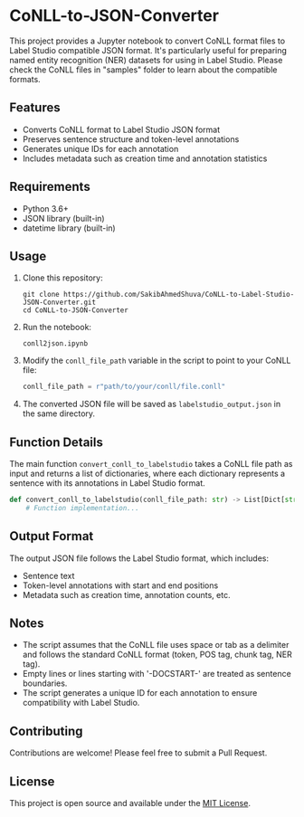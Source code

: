 # CoNLL-to-JSON-Converter

This project provides a Jupyter notebook to convert CoNLL format files to Label Studio compatible JSON format. It's particularly useful for preparing named entity recognition (NER) datasets for using in Label Studio. Please check the CoNLL files in "samples" folder to learn about the compatible formats.

## Features

- Converts CoNLL format to Label Studio JSON format
- Preserves sentence structure and token-level annotations
- Generates unique IDs for each annotation
- Includes metadata such as creation time and annotation statistics

## Requirements

- Python 3.6+
- JSON library (built-in)
- datetime library (built-in)

## Usage

1. Clone this repository:
   ```
   git clone https://github.com/SakibAhmedShuva/CoNLL-to-Label-Studio-JSON-Converter.git
   cd CoNLL-to-JSON-Converter
   ```

2. Run the notebook:
   ```
   conll2json.ipynb
   ```

2. Modify the `conll_file_path` variable in the script to point to your CoNLL file:
   ```python
   conll_file_path = r"path/to/your/conll/file.conll"
   ```
   
4. The converted JSON file will be saved as `labelstudio_output.json` in the same directory.

## Function Details

The main function `convert_conll_to_labelstudio` takes a CoNLL file path as input and returns a list of dictionaries, where each dictionary represents a sentence with its annotations in Label Studio format.

```python
def convert_conll_to_labelstudio(conll_file_path: str) -> List[Dict[str, Any]]:
    # Function implementation...
```

## Output Format

The output JSON file follows the Label Studio format, which includes:

- Sentence text
- Token-level annotations with start and end positions
- Metadata such as creation time, annotation counts, etc.

## Notes

- The script assumes that the CoNLL file uses space or tab as a delimiter and follows the standard CoNLL format (token, POS tag, chunk tag, NER tag).
- Empty lines or lines starting with '-DOCSTART-' are treated as sentence boundaries.
- The script generates a unique ID for each annotation to ensure compatibility with Label Studio.

## Contributing

Contributions are welcome! Please feel free to submit a Pull Request.

## License

This project is open source and available under the [MIT License](LICENSE).
